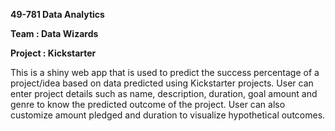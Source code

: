 **49-781 Data Analytics**

**Team : Data Wizards**

**Project : Kickstarter**

This is a shiny web app that is used to predict the success percentage of a project/idea based on data predicted using Kickstarter projects. User can enter project details such as name, description, duration, goal amount and genre to know the predicted outcome of the project. User can also customize amount pledged and duration to visualize hypothetical outcomes.
